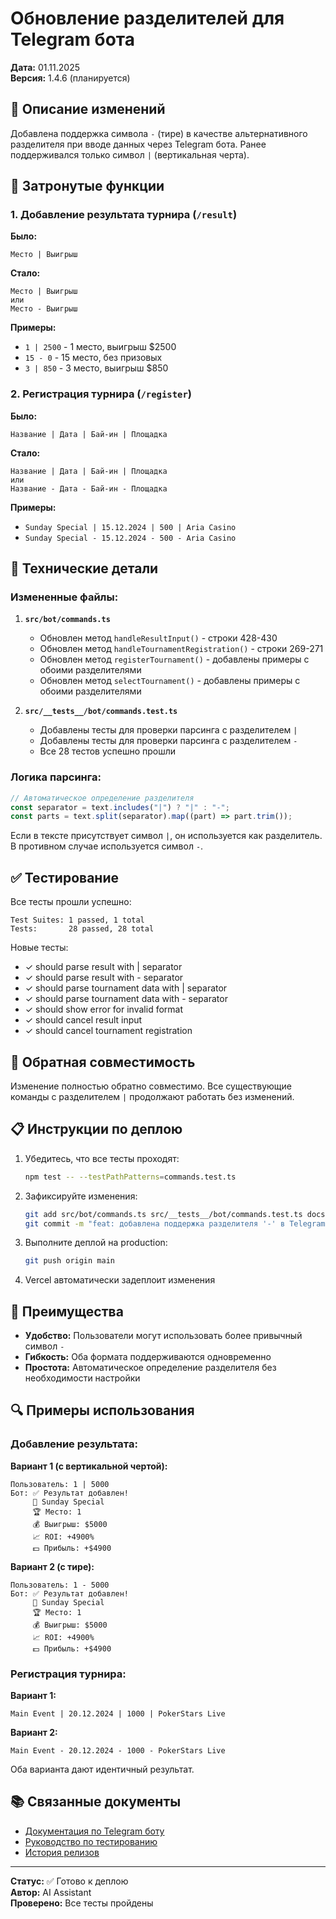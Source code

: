 # Обновление разделителей для Telegram бота

**Дата:** 01.11.2025  
**Версия:** 1.4.6 (планируется)

## 📝 Описание изменений

Добавлена поддержка символа `-` (тире) в качестве альтернативного разделителя при вводе данных через Telegram бота. Ранее поддерживался только символ `|` (вертикальная черта).

## 🎯 Затронутые функции

### 1. Добавление результата турнира (`/result`)

**Было:**
```
Место | Выигрыш
```

**Стало:**
```
Место | Выигрыш
или
Место - Выигрыш
```

**Примеры:**
- `1 | 2500` - 1 место, выигрыш $2500
- `15 - 0` - 15 место, без призовых
- `3 | 850` - 3 место, выигрыш $850

### 2. Регистрация турнира (`/register`)

**Было:**
```
Название | Дата | Бай-ин | Площадка
```

**Стало:**
```
Название | Дата | Бай-ин | Площадка
или
Название - Дата - Бай-ин - Площадка
```

**Примеры:**
- `Sunday Special | 15.12.2024 | 500 | Aria Casino`
- `Sunday Special - 15.12.2024 - 500 - Aria Casino`

## 🔧 Технические детали

### Измененные файлы:

1. **`src/bot/commands.ts`**
   - Обновлен метод `handleResultInput()` - строки 428-430
   - Обновлен метод `handleTournamentRegistration()` - строки 269-271
   - Обновлен метод `registerTournament()` - добавлены примеры с обоими разделителями
   - Обновлен метод `selectTournament()` - добавлены примеры с обоими разделителями

2. **`src/__tests__/bot/commands.test.ts`**
   - Добавлены тесты для проверки парсинга с разделителем `|`
   - Добавлены тесты для проверки парсинга с разделителем `-`
   - Все 28 тестов успешно прошли

### Логика парсинга:

```typescript
// Автоматическое определение разделителя
const separator = text.includes("|") ? "|" : "-";
const parts = text.split(separator).map((part) => part.trim());
```

Если в тексте присутствует символ `|`, он используется как разделитель. В противном случае используется символ `-`.

## ✅ Тестирование

Все тесты прошли успешно:

```
Test Suites: 1 passed, 1 total
Tests:       28 passed, 28 total
```

Новые тесты:
- ✓ should parse result with | separator
- ✓ should parse result with - separator
- ✓ should parse tournament data with | separator
- ✓ should parse tournament data with - separator
- ✓ should show error for invalid format
- ✓ should cancel result input
- ✓ should cancel tournament registration

## 🚀 Обратная совместимость

Изменение полностью обратно совместимо. Все существующие команды с разделителем `|` продолжают работать без изменений.

## 📋 Инструкции по деплою

1. Убедитесь, что все тесты проходят:
   ```bash
   npm test -- --testPathPatterns=commands.test.ts
   ```

2. Зафиксируйте изменения:
   ```bash
   git add src/bot/commands.ts src/__tests__/bot/commands.test.ts docs/TELEGRAM_BOT_SEPARATORS_UPDATE.md
   git commit -m "feat: добавлена поддержка разделителя '-' в Telegram боте"
   ```

3. Выполните деплой на production:
   ```bash
   git push origin main
   ```

4. Vercel автоматически задеплоит изменения

## 🎉 Преимущества

- **Удобство:** Пользователи могут использовать более привычный символ `-`
- **Гибкость:** Оба формата поддерживаются одновременно
- **Простота:** Автоматическое определение разделителя без необходимости настройки

## 🔍 Примеры использования

### Добавление результата:

**Вариант 1 (с вертикальной чертой):**
```
Пользователь: 1 | 5000
Бот: ✅ Результат добавлен!
     🎰 Sunday Special
     🏆 Место: 1
     💰 Выигрыш: $5000
     📈 ROI: +4900%
     💵 Прибыль: +$4900
```

**Вариант 2 (с тире):**
```
Пользователь: 1 - 5000
Бот: ✅ Результат добавлен!
     🎰 Sunday Special
     🏆 Место: 1
     💰 Выигрыш: $5000
     📈 ROI: +4900%
     💵 Прибыль: +$4900
```

### Регистрация турнира:

**Вариант 1:**
```
Main Event | 20.12.2024 | 1000 | PokerStars Live
```

**Вариант 2:**
```
Main Event - 20.12.2024 - 1000 - PokerStars Live
```

Оба варианта дают идентичный результат.

## 📚 Связанные документы

- [Документация по Telegram боту](/src/bot/README.md)
- [Руководство по тестированию](/docs/TESTING_SUMMARY.md)
- [История релизов](/docs/RELEASE_v1.4.4.md)

---

**Статус:** ✅ Готово к деплою  
**Автор:** AI Assistant  
**Проверено:** Все тесты пройдены

